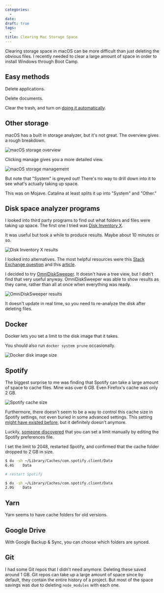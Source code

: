 ```yaml
---
categories:
  -
date:
draft: true
tags:
  -
title: Clearing Mac Storage Space
---
```


Clearing storage space in macOS can be more difficult than just deleting the
obvious files. I recently needed to clear a large amount of space in order to
install Windows through Boot Camp.

## Easy methods

Delete applications.

Delete documents.

Clear the trash, and turn on [doing it
automatically](https://support.apple.com/guide/mac-help/delete-files-and-folders-on-mac-mchlp1093/mac).

## Other storage

macOS has a built in storage analyzer, but it's not great. The overview gives a
rough breakdown.

![macOS storage overview](https://i.imgur.com/ZbajDJM.png)

Clicking manage gives you a more detailed view.

![macOS storage management](https://i.imgur.com/Jl509hi.png)

But note that "System" is greyed out! There's no way to drill down into it to
see what's actually taking up space.

This was on Mojave. Catalina at least splits it up into "System" and "Other."

## Disk space analyzer programs

I looked into third party programs to find out what folders and files were
taking up space. The first one I tried was [Disk Inventory
X](http://www.derlien.com/).

It was useful but took a while to produce results. Maybe about 10 minutes or so.

![Disk Inventory X results](https://i.imgur.com/VW6aebM.png)

I looked into alternatives. The most helpful resources were this [Stack Exchange
question](https://apple.stackexchange.com/q/81568/275342) and this
[article](https://macpaw.com/how-to/best-disk-space-analyzers-mac).

I decided to try [OmniDiskSweeper](https://www.omnigroup.com/more). It doesn't have
a tree view, but I didn't find that very useful anyway. OmniDiskSweeper was able
to show results as they came, rather than all at once when everything was ready.

![OmniDiskSweeper results](https://i.imgur.com/t9N8zcf.png)

It doesn't update in real time, so you need to re-analyze the disk after
deleting files.

## Docker

Docker lets you set a limit to the disk image that it takes.

You should also run `docker system prune` occasionally.

![Docker disk image size](https://i.imgur.com/FNrnAtf.png)

## Spotify

The biggest surprise to me was finding that Spotify can take a large amount of
space to cache files. Mine was over 6 GB. Even Firefox's cache was only 2 GB.

![Spotify cache size](https://i.imgur.com/4oUnYL7.png)

Furthermore, there doesn't seem to be a way to control this cache size in
Spotify settings, not even buried in some advanced settings. This setting [might
have existed
before](https://community.spotify.com/t5/Social/What-happened-to-the-cache-limit-setting-on-Mac-desktop-player/td-p/4658524),
but it definitely doesn't anymore.

Luckily, [someone
discovered](https://community.spotify.com/t5/Desktop-Mac/How-to-limit-cache-size/td-p/2907725)
that you can set a limit manually by editing the Spotify preferences file.

I set the limit to 2048, restarted Spotify, and confirmed that the cache folder
dropped to 2 GB in size.

```sh
$ du -sh ~/Library/Caches/com.spotify.client/Data
6.4G    Data

# restart Spotify

$ du -sh ~/Library/Caches/com.spotify.client/Data
2.0G    Data
```

## Yarn

Yarn seems to have cache folders for old versions.

## Google Drive

With Google Backup & Sync, you can choose which folders are synced.

## Git

I had some Git repos that I didn't need anymore. Deleting these saved around 1
GB. Git repos can take up a large amount of space since by default, they contain
the entire history of a project. But most of the space savings was due to
deleting `node_modules` with each one.
